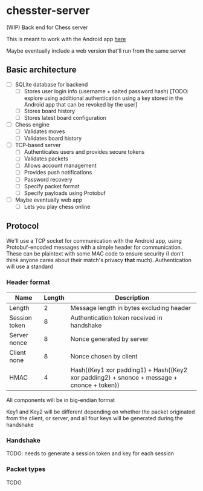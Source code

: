 # chesster-server
(WIP) Back end for Chess server

This is meant to work with the Android app [here](https://github.com/cactorium/chesster-app)

Maybe eventually include a web version that'll run from the same server

## Basic architecture

- [ ] SQLite database for backend
  - [ ] Stores user login info (username + salted password hash) [TODO: explore using additional authentication using a key stored in the Android app that can be revoked by the user]
  - [ ] Stores board history
  - [ ] Stores latest board configuration
- [ ] Chess engine
  - [ ] Validates moves
  - [ ] Validates board history
- [ ] TCP-based server
  - [ ] Authenticates users and provides secure tokens
  - [ ] Validates packets
  - [ ] Allows account management
  - [ ] Provides push notifications
  - [ ] Password recovery
  - [ ] Specify packet format
  - [ ] Specify payloads using Protobuf
- [ ] Maybe eventually web app
  - [ ] Lets you play chess online

## Protocol
We'll use a TCP socket for communication with the Android app, using Protobuf-encoded messages with a simple header for communication.
These can be plaintext with some MAC code to ensure security (I don't think anyone cares about their match's privacy __that__ much).
Authentication will use a standard

### Header format

|Name            | Length    |Description                    |
|----------------|-----------|-------------------------------|
| Length         | 2         | Message length in bytes excluding header |
| Session token  | 8         | Authentication token received in handshake |
| Server nonce   | 8         | Nonce generated by server |
| Client none    | 8         | Nonce chosen by client |
| HMAC           | 4         | Hash((Key1 xor padding1) + Hash((Key2 xor padding2) + snonce + message + cnonce + token)) |

All components will be in big-endian format

Key1 and Key2 will be different depending on whether the packet originated from the client, or server, and all four keys will be generated during the handshake

### Handshake
TODO: needs to generate a session token and key for each session

### Packet types
TODO
